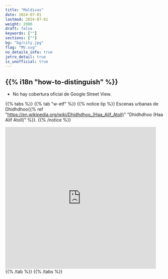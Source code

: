 ```yaml
---
title: "Maldivas"
date: 2024-07-01
lastmod: 2024-07-01
weight: 2000
draft: false
keywords: [""]
sections: [""]
bg: "bg/city.jpg"
flag: "MV.svg"
no_detaile_info: true
jetro_detail: true
is_unofficial: true
---
```


<div class="main-desciption country-description">
    <h2 class="section-title">{{% i18n "how-to-distinguish" %}}</h2>
    <ul class="rule-list">
        <li class="no-evidence">No hay cobertura oficial de Google Street View.</li>
    </ul>
</div>

{{% tabs %}}
{{% tab "w-etf" %}}
{{% notice tip %}}
Escenas urbanas de Dhidhdhoo{{% ref "https://en.wikipedia.org/wiki/Dhidhdhoo_(Haa_Alif_Atoll)" "Dhidhdhoo (Haa Alif Atoll)" %}}.
{{% /notice %}}
<div class="googlemap-if no-margin">
<iframe src="https://www.google.com/maps/embed?pb=!4v1726896333930!6m8!1m7!1sCAoSLEFGMVFpcE9Db2ZMTThza3pSSVlnM3hJZHFYOVJEbHlaTEwtbTlwRl9LaE8z!2m2!1d6.888558400000001!2d73.1175461!3f336.6380842553602!4f-11.436844070904286!5f0.4000000000000002" width="95%" height="450" style="border:0;" allowfullscreen="" loading="lazy" referrerpolicy="no-referrer-when-downgrade"></iframe>
</div>
{{% /tab %}}
{{% /tabs %}}
